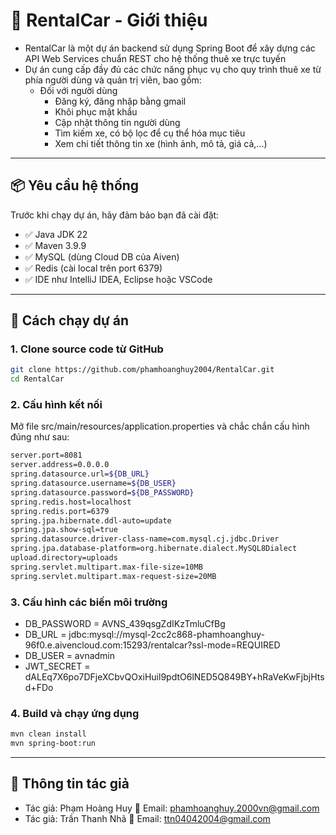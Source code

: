 # 🚗 RentalCar - Giới thiệu

- RentalCar là một dự án backend sử dụng Spring Boot để xây dựng các API Web Services chuẩn REST cho hệ thống thuê xe trực tuyến
- Dự án cung cấp đầy đủ các chức năng phục vụ cho quy trình thuê xe từ phía người dùng và quản trị viên, bao gồm:
  - Đối với người dùng 
    + Đăng ký, đăng nhập bằng gmail
    + Khôi phục mật khẩu
    + Cập nhật thông tin người dùng
    + Tìm kiếm xe, có bộ lọc để cụ thể hóa mục tiêu
    + Xem chi tiết thông tin xe (hình ảnh, mô tả, giá cả,...)
---

## 📦 Yêu cầu hệ thống

Trước khi chạy dự án, hãy đảm bảo bạn đã cài đặt:

- ✅ Java JDK 22
- ✅ Maven 3.9.9
- ✅ MySQL (dùng Cloud DB của Aiven)
- ✅ Redis (cài local trên port 6379)
- ✅ IDE như IntelliJ IDEA, Eclipse hoặc VSCode

---

## 🚀 Cách chạy dự án

### 1. Clone source code từ GitHub
```bash
git clone https://github.com/phamhoanghuy2004/RentalCar.git
cd RentalCar
```

### 2. Cấu hình kết nối
Mở file src/main/resources/application.properties và chắc chắn cấu hình đúng như sau:
```bash
server.port=8081
server.address=0.0.0.0
spring.datasource.url=${DB_URL}
spring.datasource.username=${DB_USER}
spring.datasource.password=${DB_PASSWORD}
spring.redis.host=localhost
spring.redis.port=6379
spring.jpa.hibernate.ddl-auto=update
spring.jpa.show-sql=true
spring.datasource.driver-class-name=com.mysql.cj.jdbc.Driver
spring.jpa.database-platform=org.hibernate.dialect.MySQL8Dialect
upload.directory=uploads
spring.servlet.multipart.max-file-size=10MB
spring.servlet.multipart.max-request-size=20MB
```

### 3. Cấu hình các biến môi trường
- DB_PASSWORD = AVNS_439qsgZdIKzTmluCfBg
- DB_URL = jdbc:mysql://mysql-2cc2c868-phamhoanghuy-96f0.e.aivencloud.com:15293/rentalcar?ssl-mode=REQUIRED
- DB_USER = avnadmin
- JWT_SECRET = dALEq7X6po7DFjeXCbvQOxiHuil9pdtO6lNED5Q849BY+hRaVeKwFjbjHtsd+FDo

### 4. Build và chạy ứng dụng
```bash
mvn clean install
mvn spring-boot:run
```

---

## 👤 Thông tin tác giả
- Tác giả: Phạm Hoàng Huy
📧 Email: phamhoanghuy.2000vn@gmail.com
- Tác giả: Trần Thanh Nhã
📧 Email: ttn04042004@gmail.com

